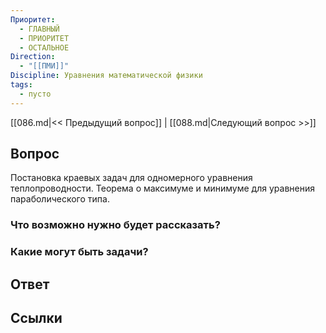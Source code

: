 ```yaml
---
Приоритет:
  - ГЛАВНЫЙ
  - ПРИОРИТЕТ
  - ОСТАЛЬНОЕ
Direction:
  - "[[ПМИ]]" 
Discipline: Уравнения математической физики 
tags:
  - пусто
---
```

[[086.md|<< Предыдущий вопрос]] | [[088.md|Следующий вопрос >>]]
## Вопрос

Постановка краевых задач для одномерного уравнения теплопроводности. Теорема о максимуме и минимуме для уравнения параболического типа.

### Что возможно нужно будет рассказать?

### Какие могут быть задачи?

## Ответ

## Ссылки
